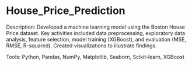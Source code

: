# House_Price_Prediction

Description:
Developed a machine learning model using the Boston House Price dataset. Key activities included data preprocessing, exploratory data analysis, feature selection, model training (XGBoost), and evaluation (MSE, RMSE, R-squared). Created visualizations to illustrate findings.

Tools:
Python, Pandas, NumPy, Matplotlib, Seaborn, Scikit-learn, XGBoost
